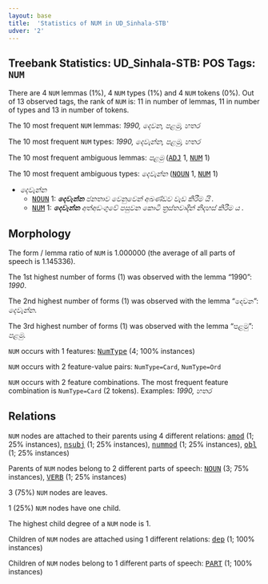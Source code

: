 ```yaml
---
layout: base
title:  'Statistics of NUM in UD_Sinhala-STB'
udver: '2'
---
```


## Treebank Statistics: UD_Sinhala-STB: POS Tags: `NUM`

There are 4 `NUM` lemmas (1%), 4 `NUM` types (1%) and 4 `NUM` tokens (0%).
Out of 13 observed tags, the rank of `NUM` is: 11 in number of lemmas, 11 in number of types and 13 in number of tokens.

The 10 most frequent `NUM` lemmas: <em>1990, දෙවන, පළමු, හතර</em>

The 10 most frequent `NUM` types:  <em>1990, දෙවැන්න, පළමු, හතර</em>

The 10 most frequent ambiguous lemmas: <em>පළමු</em> (<tt><a href="si_stb-pos-ADJ.html">ADJ</a></tt> 1, <tt><a href="si_stb-pos-NUM.html">NUM</a></tt> 1)

The 10 most frequent ambiguous types:  <em>දෙවැන්න</em> (<tt><a href="si_stb-pos-NOUN.html">NOUN</a></tt> 1, <tt><a href="si_stb-pos-NUM.html">NUM</a></tt> 1)


* <em>දෙවැන්න</em>
  * <tt><a href="si_stb-pos-NOUN.html">NOUN</a></tt> 1: <em><b>දෙවැන්න</b> ජනතාව වෙනුවෙන් අඛණ්ඩව වැඩ කිරීම යි .</em>
  * <tt><a href="si_stb-pos-NUM.html">NUM</a></tt> 1: <em><b>දෙවැන්න</b> අත්අඩංගුවේ පසුවන කොටි ත්‍රස්තවාදීන් නිදහස් කිරීම ය .</em>

## Morphology

The form / lemma ratio of `NUM` is 1.000000 (the average of all parts of speech is 1.145336).

The 1st highest number of forms (1) was observed with the lemma “1990”: <em>1990</em>.

The 2nd highest number of forms (1) was observed with the lemma “දෙවන”: <em>දෙවැන්න</em>.

The 3rd highest number of forms (1) was observed with the lemma “පළමු”: <em>පළමු</em>.

`NUM` occurs with 1 features: <tt><a href="si_stb-feat-NumType.html">NumType</a></tt> (4; 100% instances)

`NUM` occurs with 2 feature-value pairs: `NumType=Card`, `NumType=Ord`

`NUM` occurs with 2 feature combinations.
The most frequent feature combination is `NumType=Card` (2 tokens).
Examples: <em>1990, හතර</em>


## Relations

`NUM` nodes are attached to their parents using 4 different relations: <tt><a href="si_stb-dep-amod.html">amod</a></tt> (1; 25% instances), <tt><a href="si_stb-dep-nsubj.html">nsubj</a></tt> (1; 25% instances), <tt><a href="si_stb-dep-nummod.html">nummod</a></tt> (1; 25% instances), <tt><a href="si_stb-dep-obl.html">obl</a></tt> (1; 25% instances)

Parents of `NUM` nodes belong to 2 different parts of speech: <tt><a href="si_stb-pos-NOUN.html">NOUN</a></tt> (3; 75% instances), <tt><a href="si_stb-pos-VERB.html">VERB</a></tt> (1; 25% instances)

3 (75%) `NUM` nodes are leaves.

1 (25%) `NUM` nodes have one child.

The highest child degree of a `NUM` node is 1.

Children of `NUM` nodes are attached using 1 different relations: <tt><a href="si_stb-dep-dep.html">dep</a></tt> (1; 100% instances)

Children of `NUM` nodes belong to 1 different parts of speech: <tt><a href="si_stb-pos-PART.html">PART</a></tt> (1; 100% instances)


